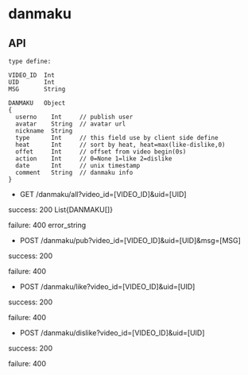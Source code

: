 # danmaku

## API

```
type define:

VIDEO_ID  Int
UID       Int
MSG       String

DANMAKU   Object
{
  userno    Int     // publish user
  avatar    String  // avatar url
  nickname  String  
  type      Int     // this field use by client side define
  heat      Int     // sort by heat, heat=max(like-dislike,0)
  offet     Int     // offset from video begin(0s)
  action    Int     // 0=None 1=like 2=dislike
  date      Int     // unix timestamp
  comment   String  // danmaku info
}
```

- GET /danmaku/all?video_id=[VIDEO_ID]&uid=[UID]

success: 200 List{DANMAKU[]}

failure: 400 error_string

- POST /danmaku/pub?video_id=[VIDEO_ID]&uid=[UID]&msg=[MSG]

success: 200

failure: 400

- POST /danmaku/like?video_id=[VIDEO_ID]&uid=[UID]

success: 200

failure: 400

- POST /danmaku/dislike?video_id=[VIDEO_ID]&uid=[UID]

success: 200

failure: 400


